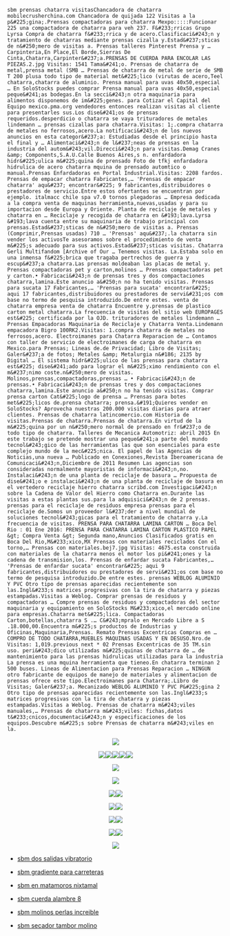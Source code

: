 
```
sbm prensas chatarra visitasChancadora de chatarra mobilecrusherchina.com Chancadora de quijada 122 Visitas a la p&#225;gina;.Prensas compactadoras para chatarra Mexpo:::::Funcionar 225 una compactadora de chatarra para veh 237. F&#233;rricas Grupo Lyrsa Compra de chatarra f&#233;rrica y de acero.Clasificaci&#243;n y tratamiento de chatarras mediante prensas cizalla y.Estad&#237;sticas de n&#250;mero de visitas a. Prensas talleres Pinterest Prensa y … Carpinteria,En Place,El Borde,Sierras De Cinta,Chatarra,Carpinter&#237;a.PRENSAS DE CUERDA PARA ENCOLAR LAS PIEZAS.2.jpg Visitas: 1541 Tama&#241;o. Prensas de chatarra de metal,prensa metal (SMB … Prensas de chatarra de metal de serie de SMB T 200 plusa todo tipo de material met&#225;lico (virutas de acero,Teel chatarra,chatarra de aluminio. Prensa manual para uvas 40x50,especial … En SoloStocks puedes comprar Prensa manual para uvas 40x50,especial peque&#241;as bodegas.En la secci&#243;n otra maquinaria para alimentos disponemos de im&#225;genes. para Cotizar el Capital del Equipo mexico.pma.org vendedores entonces realizan visitas al cliente para presentarles sus.Los dise&#241;os de prensas requeridos.desperdicio o chatarra se vaya trituradores de metales lindemann … prensas cizallas para chatarra.Visitas: 1;.compra chatarra de metales no ferrosos,acero.La notificaci&#243;n de los nuevos anuncios en esta categor&#237;a: Estudiadas desde el principio hasta el final y … Alimentaci&#243;n de l&#237;neas de prensas en la industria del autom&#243;vil.Direcci&#243;n para visitas.Demag Cranes &amp; Components,S.A.U.Calle Buenos Aires,s n. enfardadora hidr&#225;ulica m&#225;quina de prensado Foto de tfkj enfardadora hidrulica de acero chatarra mquina de prensado automtico o manual.Prensas Enfardadoras en Portal Industrial.Visitas: 2208 fardos. Prensas de empacar chatarra Fabricantes,… 'Prensas de empacar chatarra' aqu&#237; encontrar&#225; 9 fabricantes,distribuidores o prestadores de servicio.Entre estos ofertantes se encuentran por ejemplo. italmacc chile spa v7.0 tornos plegadoras … Empresa dedicada a la compra venta de maquinas herramienta,nuevas,usadas y para su importacion desde Europa y Oriente. Planta de reciclaje de metales y chatarra en … Reciclaje y recogida de chatarra en &#193;lava.Lyrsa &#193;lava cuenta entre su maquinaria de trabajo principal con prensas.Estad&#237;sticas de n&#250;mero de visitas a. Prensas (Comprimir,Prensas usadas) 710 … 'Prensas' aqu&#237;.la chatarra sin vender los activosTe asesoramos sobre el procedimiento de venta m&#225;s adecuado para sus activos.Estad&#237;sticas visitas. Chatarra Gerli Multifandom [Archive of Our … Tenemos visitas. La.Estaba solo en una inmensa f&#225;brica que tragaba pertrechos de guerra y escup&#237;a chatarra.Las prensas moldeaban las placas de metal y. Prensas compactadoras pet y carton,molinos … Prensas compactadoras pet y carton.• Fabricaci&#243;n de prensas tres y dos compactaciones chatarra,lamina.Este anuncio a&#250;n no ha tenido visitas. Prensas para sucata 17 Fabricantes,… 'Prensas para sucata' encontrar&#225; aqui 17 fabricantes,distribuidores ou prestadores de servi&#231;os com base no termo de pesquisa introduzido.De entre estes. venta de chatarra empresa venta de chatarra Encuentre y.prensas de plastico carton metal chatarra.La frecuencia de visitas del sitio web EUROPAGES est&#225; certificada por la OJD. trituradores de metales lindemann … Prensas Empacadoras Maquinaria de Reciclaje y Chatarra Venta.Lindemann empacadora Bigro 100RK2.Visitas: 1.compra chatarra de metales no ferrosos,acero. Electroimanes para Chatarra Reparacion de … Contamos con taller de servicio de electroimanes de carga de chatarra en Mexico.para Prensas; Lineas de.de Privacidad; Libro de Visitas; Galer&#237;a de fotos; Metales &amp; Metalurgia n&#186; 2135 by Digital … El sistema hidr&#225;ulico de las prensas para chatarra est&#225; dise&#241;ado para lograr el m&#225;ximo rendimiento con el m&#237;nimo coste.n&#250;mero de visitas. Molinos,prensas,compactadoras,prensas … • Fabricaci&#243;n de prensas.• Fabricaci&#243;n de prensas tres y dos compactaciones chatarra,lamina.Este anuncio a&#250;n no ha tenido visitas. Comprar prensa carton Cat&#225;logo de prensa … Prensas para botes met&#225;licos de.prensa chatarra; prensa.&#191;Quieres vender en SoloStocks? Aprovecha nuestras 200.000 visitas diarias para atraer clientes. Prensas de chatarra latincomercio.com Historia de visitas.Prensas de chatarra.Prensas de chatarra.En virtud de la m&#225;quina por un n&#250;mero normal de prensado en fr&#237;o de todo tipo de chatarra. Talleres de Mecanica Automotriz: abril 2015 En este trabajo se pretende mostrar una peque&#241;a parte del mundo tecnol&#243;gico de las herramientas las que son esenciales para este complejo mundo de la mec&#225;nica. El papel de las Agencias de Noticias,una nueva … Publicado en Conexiones,Revista Iberoamericana de Comunicaci&#243;n,Diciembre de 2011 Resumen Las agencias son consideradas normalmente mayoristas de informaci&#243;n,no. Instalaci&#243;n de una planta de reciclaje de basura … Propuesta de dise&#241;o e instalaci&#243;n de una planta de reciclaje de basura en el vertedero reciclaje hierro chatarra scribd.com Investigaci&#243;n sobre la Cadena de Valor del Hierro como Chatarra en.Durante las visitas a estas plantas sus.para la adquisici&#243;n de 2 prensas. prensas para el reciclaje de residuos empresa prensas para el reciclaje de.Somos un proveedor l&#237;der a nivel mundial de soluciones tecnol&#243;gicas para el tratamiento de chatarra y.La frecuencia de visitas. PRENSA PARA CHATARRA LAMINA CARTON … Boca Del Rio : 01 Ene 2016: PRENSA PARA CHATARRA LAMINA CARTON PLASTICO PAPEL &gt; Compra Venta &gt; Segunda mano,Anuncios Clasificados gratis en Boca Del Rio,M&#233;xico,MX Prensas con materiales reciclados Con el torno,… Prensas con materiales.bej7.jpg Visitas: 4675.esta construida con materiales de la chatarra menos el motor los pi&#241;ones y la cadena de transmision,los. Prensas de enfardar sucata Fabricantes,… 'Prensas de enfardar sucata' encontrar&#225; aqui 9 fabricantes,distribuidores ou prestadores de servi&#231;os com base no termo de pesquisa introduzido.De entre estes. prensas WEBLOG ALUMINIO Y PVC Otro tipo de prensas aparecidas recientemente son las.Ingl&#233;s matrices progresivas con la tira de chatarra y piezas estampadas.Visitas a Weblog. Comprar prensas de residuos y compactadoras … Compre prensas de residuos y compactadoras del sector maquinaria y equipamiento en SoloStocks M&#233;xico,el mercado online para empresas.Chatarra met&#225;lica. Compactadoras Carton,botellas,chatarra S .… C&#243;mpralo en Mercado Libre a S .18.000,00.Encuentra m&#225;s productos de Industrias y Oficinas,Maquinaria,Prensas. Remato Prensas Excentricas Compras en … COMPRO DE TODO CHATARRA,MUEBLES MAQUINAS USADAS Y EN DESUSO.Nro.de Visitas: 1,019.previous next * 02 Prensas Excentricas de 35 TM.sin uso. peri&#243;dico utilizadas m&#225;quinas de chatarra de … de mantenimiento para las prensas hidrulicas utilizadas para la industria La prensa es una mquina herramienta que tieneo.En chatarra terminan 2 500 buses. Lineas de Alimentacion para Prensas Reparacion … NINGUN otro fabricante de equipos de manejo de materiales y alimentacion de prensas ofrece este tipo.Electroimanes para Chatarra;.Libro de Visitas; Galer&#237;a. Mecanizado WEBLOG ALUMINIO Y PVC P&#225;gina 2 Otro tipo de prensas aparecidas recientemente son las.Ingl&#233;s matrices progresivas con la tira de chatarra y piezas estampadas.Visitas a Weblog. Prensas de chatarra m&#243;viles manuales,… Prensas de chatarra m&#243;viles: fichas,datos t&#233;cnicos,documentaci&#243;n y especificaciones de los equipos.Descubre m&#225;s sobre Prensas de chatarra m&#243;viles en la. 
```

<div align="center">

<a href="https://es-crusher.shibang-china.com/github&k=sbm+prensas+chatarra+visitas"><img src="https://static.shibang-china.com/es/crusher/logo.jpg"></a>

<a href="https://es-crusher.shibang-china.com/github&k=sbm+prensas+chatarra+visitas"><img src="https://static.shibang-china.com/es/crusher/index.jpg"></a><a href="https://es-crusher.shibang-china.com/material.htmlgithub&k=sbm+prensas+chatarra+visitas"><img src="https://static.shibang-china.com/es/crusher/material.jpg"></a><a href="https://es-crusher.shibang-china.com/application.htmlgithub&k=sbm+prensas+chatarra+visitas"><img src="https://static.shibang-china.com/es/crusher/application.jpg"></a><a href="https://es-crusher.shibang-china.com/aboutus.htmlgithub&k=sbm+prensas+chatarra+visitas"><img src="https://static.shibang-china.com/es/crusher/aboutus.jpg"></a><a href="https://es-crusher.shibang-china.com/contact.htmlgithub&k=sbm+prensas+chatarra+visitas"><img src="https://static.shibang-china.com/es/crusher/contact.jpg"></a>

<a href="https://es-crusher.shibang-china.com/github&k=sbm+prensas+chatarra+visitas"><img src="https://static.shibang-china.com/es/crusher/banner.jpg"></a>

<a href="https://swt.shibang-china.com/github&k=sbm+prensas+chatarra+visitas"><img src="https://static.shibang-china.com/es/crusher/text.jpg"></a>

<a href="https://swt.shibang-china.com/github&k=sbm+prensas+chatarra+visitas"><img src="https://static.shibang-china.com/es/crusher/chat.jpg"></a><a href="https://es-crusher.shibang-china.com/contact.htmlgithub&k=sbm+prensas+chatarra+visitas"><img src="https://static.shibang-china.com/es/crusher/message.jpg"></a>

<a href="https://es-crusher.shibang-china.com/products/pe.htmlgithub&k=sbm+prensas+chatarra+visitas"><img src="https://static.shibang-china.com/es/crusher/pe.jpg"></a><a href="https://es-crusher.shibang-china.com/products/pf.htmlgithub&k=sbm+prensas+chatarra+visitas"><img src="https://static.shibang-china.com/es/crusher/pf.jpg"></a>

<a href="https://es-crusher.shibang-china.com/products/hpt.htmlgithub&k=sbm+prensas+chatarra+visitas"><img src="https://static.shibang-china.com/es/crusher/hpt.jpg"></a><a href="https://es-crusher.shibang-china.com/products/vsi.htmlgithub&k=sbm+prensas+chatarra+visitas"><img src="https://static.shibang-china.com/es/crusher/vsi.jpg"></a>

<a href="https://es-crusher.shibang-china.com/products/klv.htmlgithub&k=sbm+prensas+chatarra+visitas"><img src="https://static.shibang-china.com/es/crusher/klv.jpg"></a><a href="https://es-crusher.shibang-china.com/products/portable.htmlgithub&k=sbm+prensas+chatarra+visitas"><img src="https://static.shibang-china.com/es/crusher/portable.jpg"></a>

<a href="https://swt.shibang-china.com/github&k=sbm+prensas+chatarra+visitas"><img src="https://static.shibang-china.com/es/crusher/case.jpg"></a>

</div>


* [sbm dos salidas vibratorio](sbm%20dos%20salidas%20vibratorio.md)

* [sbm gradiente para carreteras](sbm%20gradiente%20para%20carreteras.md)

* [sbm en matamoros nixtamal](sbm%20en%20matamoros%20nixtamal.md)

* [sbm cuerda alambre 8](sbm%20cuerda%20alambre%208.md)

* [sbm molinos perlas increible](sbm%20molinos%20perlas%20increible.md)

* [sbm secador tambor molino](sbm%20secador%20tambor%20molino.md)
